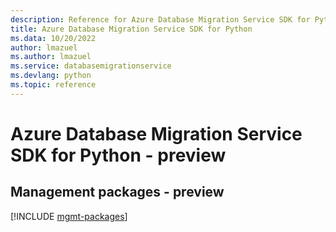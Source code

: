 ```yaml
---
description: Reference for Azure Database Migration Service SDK for Python
title: Azure Database Migration Service SDK for Python
ms.data: 10/20/2022
author: lmazuel
ms.author: lmazuel
ms.service: databasemigrationservice
ms.devlang: python
ms.topic: reference
---
```

# Azure Database Migration Service SDK for Python - preview

## Management packages - preview
[!INCLUDE [mgmt-packages](database-migration-service-mgmt-index.md)]

